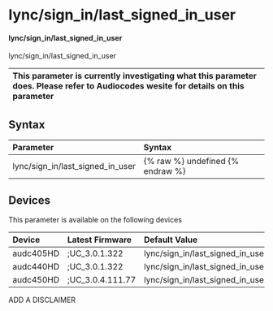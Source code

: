 ﻿---
description: lync/sign_in/last_signed_in_user
search: false
---

# lync/sign_in/last_signed_in_user

#### lync/sign_in/last_signed_in_user

lync/sign_in/last_signed_in_user


| This parameter is currently investigating what this parameter does. Please refer to Audiocodes wesite for details on this parameter | 
| :--- |

## Syntax
| Parameter | Syntax |
| :--- | :--- |
|lync/sign_in/last_signed_in_user | {% raw %} undefined {% endraw %}|

## Devices
This parameter is available on the following devices

| Device | Latest Firmware | Default Value |
|:---|:---|:---|
| audc405HD | ;UC_3.0.1.322 | lync/sign_in/last_signed_in_user= 
| audc440HD | ;UC_3.0.1.322 | lync/sign_in/last_signed_in_user= 
| audc450HD | ;UC_3.0.4.111.77 | lync/sign_in/last_signed_in_user= 

ADD A DISCLAIMER
